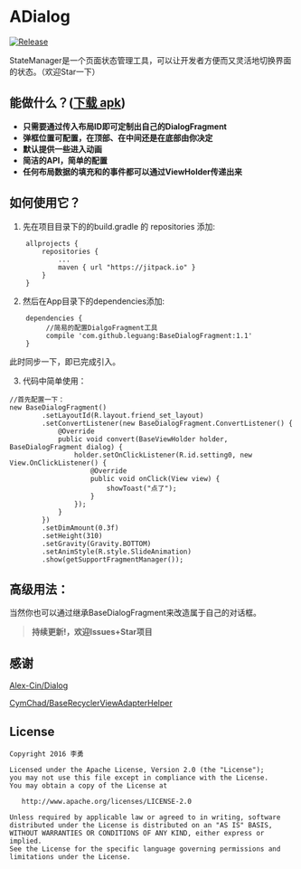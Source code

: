 # ADialog

[![Release](https://jitpack.io/v/leguang/ADialog.svg)](https://jitpack.io/#leguang/ADialog)

StateManager是一个页面状态管理工具，可以让开发者方便而又灵活地切换界面的状态。（欢迎Star一下）
## 能做什么？([下载 apk](https://github.com/leguang/BaseDialogFragment/blob/master/app-debug.apk))
- **只需要通过传入布局ID即可定制出自己的DialogFragment**
- **弹框位置可配置，在顶部、在中间还是在底部由你决定**
- **默认提供一些进入动画**
- **简洁的API，简单的配置**
- **任何布局数据的填充和的事件都可以通过ViewHolder传递出来**

## 如何使用它？

1. 先在项目目录下的的build.gradle 的 repositories 添加:
```
	allprojects {
		repositories {
			...
			maven { url "https://jitpack.io" }
		}
	}
```

2. 然后在App目录下的dependencies添加:
```
	dependencies {
	     //简易的配置DialgoFragment工具
   		 compile 'com.github.leguang:BaseDialogFragment:1.1'
	}
```
此时同步一下，即已完成引入。

3. 代码中简单使用：

```
//首先配置一下：
new BaseDialogFragment()
        .setLayoutId(R.layout.friend_set_layout)
        .setConvertListener(new BaseDialogFragment.ConvertListener() {
            @Override
            public void convert(BaseViewHolder holder, BaseDialogFragment dialog) {
                holder.setOnClickListener(R.id.setting0, new View.OnClickListener() {
                    @Override
                    public void onClick(View view) {
                        showToast("点了");
                    }
                });
            }
        })
        .setDimAmount(0.3f)
        .setHeight(310)
        .setGravity(Gravity.BOTTOM)
        .setAnimStyle(R.style.SlideAnimation)
        .show(getSupportFragmentManager());
```

## 高级用法：
当然你也可以通过继承BaseDialogFragment来改造属于自己的对话框。

>**持续更新!，欢迎Issues+Star项目**

## 感谢
[Alex-Cin/Dialog](https://github.com/Alex-Cin/Dialog)

[CymChad/BaseRecyclerViewAdapterHelper](https://github.com/CymChad/BaseRecyclerViewAdapterHelper)

## License

```
Copyright 2016 李勇

Licensed under the Apache License, Version 2.0 (the "License");
you may not use this file except in compliance with the License.
You may obtain a copy of the License at

   http://www.apache.org/licenses/LICENSE-2.0

Unless required by applicable law or agreed to in writing, software
distributed under the License is distributed on an "AS IS" BASIS,
WITHOUT WARRANTIES OR CONDITIONS OF ANY KIND, either express or implied.
See the License for the specific language governing permissions and
limitations under the License.

```
